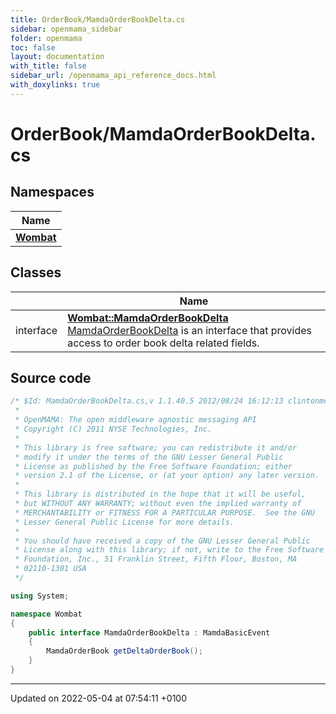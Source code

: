 ```yaml
---
title: OrderBook/MamdaOrderBookDelta.cs
sidebar: openmama_sidebar
folder: openmama
toc: false
layout: documentation
with_title: false
sidebar_url: /openmama_api_reference_docs.html
with_doxylinks: true
---
```


# OrderBook/MamdaOrderBookDelta.cs



## Namespaces

| Name           |
| -------------- |
| **[Wombat](namespaceWombat.html)**  |

## Classes

|                | Name           |
| -------------- | -------------- |
| interface | **[Wombat::MamdaOrderBookDelta](interfaceWombat_1_1MamdaOrderBookDelta.html)** <br>[MamdaOrderBookDelta]() is an interface that provides access to order book delta related fields.  |




## Source code

```csharp
/* $Id: MamdaOrderBookDelta.cs,v 1.1.40.5 2012/08/24 16:12:13 clintonmcdowell Exp $
 *
 * OpenMAMA: The open middleware agnostic messaging API
 * Copyright (C) 2011 NYSE Technologies, Inc.
 *
 * This library is free software; you can redistribute it and/or
 * modify it under the terms of the GNU Lesser General Public
 * License as published by the Free Software Foundation; either
 * version 2.1 of the License, or (at your option) any later version.
 *
 * This library is distributed in the hope that it will be useful,
 * but WITHOUT ANY WARRANTY; without even the implied warranty of
 * MERCHANTABILITY or FITNESS FOR A PARTICULAR PURPOSE.  See the GNU
 * Lesser General Public License for more details.
 *
 * You should have received a copy of the GNU Lesser General Public
 * License along with this library; if not, write to the Free Software
 * Foundation, Inc., 51 Franklin Street, Fifth Floor, Boston, MA
 * 02110-1301 USA
 */

using System;

namespace Wombat
{
    public interface MamdaOrderBookDelta : MamdaBasicEvent
    {
        MamdaOrderBook getDeltaOrderBook();
    }
}
```


-------------------------------

Updated on 2022-05-04 at 07:54:11 +0100
